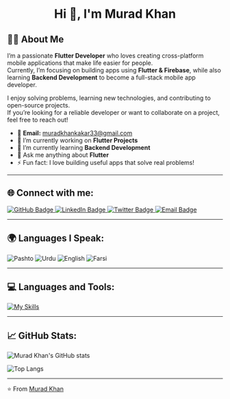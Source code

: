<h1 align="center">Hi 👋, I'm Murad Khan</h1>

## 👨‍💻 About Me
I’m a passionate **Flutter Developer** who loves creating cross-platform mobile applications that make life easier for people.  
Currently, I’m focusing on building apps using **Flutter & Firebase**, while also learning **Backend Development** to become a full-stack mobile app developer.  

I enjoy solving problems, learning new technologies, and contributing to open-source projects.  
If you’re looking for a reliable developer or want to collaborate on a project, feel free to reach out!

- 📧 **Email:** [muradkhankakar33@gmail.com](mailto:muradkhankakar33@gmail.com)  
- 🔭 I’m currently working on **Flutter Projects**  
- 🌱 I’m currently learning **Backend Development**  
- 💬 Ask me anything about **Flutter**  
- ⚡ Fun fact: I love building useful apps that solve real problems!

---

## 🌐 Connect with me:
<div id="badges">
  <a href="https://github.com/Murad098">
    <img src="https://img.shields.io/badge/GitHub-white?style=for-the-badge&logo=github&logoColor=black" alt="GitHub Badge"/>
  </a>
  <a href="https://linkedin.com/in/murad-k-b94280297">
    <img src="https://img.shields.io/badge/LinkedIn-blue?style=for-the-badge&logo=linkedin&logoColor=white" alt="LinkedIn Badge"/>
  </a>
  <a href="https://x.com/Murad_codes?t=ROYeLoVEpWjoOvmAJSbrYw&s=09">
    <img src="https://img.shields.io/badge/Twitter-black?style=for-the-badge&logo=twitter&logoColor=white" alt="Twitter Badge"/>
  </a>
  <a href="mailto:muradkhankakar33@gmail.com">
    <img src="https://img.shields.io/badge/Email-red?style=for-the-badge&logo=gmail&logoColor=white" alt="Email Badge"/>
  </a>
</div>

---

## 🌍 Languages I Speak:
![Pashto](https://img.shields.io/badge/Pashto-green?style=for-the-badge)
![Urdu](https://img.shields.io/badge/Urdu-orange?style=for-the-badge)
![English](https://img.shields.io/badge/English-blue?style=for-the-badge)
![Farsi](https://img.shields.io/badge/Farsi-purple?style=for-the-badge)

---

## 💻 Languages and Tools:
[![My Skills](https://skillicons.dev/icons?i=flutter,dart,firebase,github,git,postman,figma,xd&perline=5)](https://skillicons.dev)

---

## 📈 GitHub Stats:
![Murad Khan's GitHub stats](https://github-readme-stats.vercel.app/api?username=Murad098&show_icons=true&theme=dark)

![Top Langs](https://github-readme-stats.vercel.app/api/top-langs/?username=Murad098&theme=dark)

---

⭐️ From [Murad Khan](https://github.com/Murad098)
